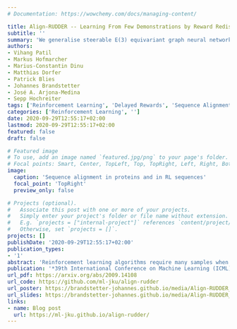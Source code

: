 ```yaml
---
# Documentation: https://wowchemy.com/docs/managing-content/

title: Align-RUDDER -- Learning From Few Demonstrations by Reward Redistribution
subtitle: ''
summary: 'We generalise steerable E(3) equivariant graph neural networks such that node and edge updates are able to leverage covariant information. Published at ICLR 2022 (Oral).'
authors:
- Vihang Patil 
- Markus Hofmarcher
- Marius-Constantin Dinu
- Matthias Dorfer
- Patrick Blies
- Johannes Brandstetter
- José A. Arjona-Medina
- Sepp Hochreiter
tags: ['Reinforcement Learning', 'Delayed Rewards', 'Sequence Alignment', 'Deep Learning']
categories: ['Reinforcement Learning', '']
date: 2020-09-29T12:55:17+02:00
lastmod: 2020-09-29T12:55:17+02:00
featured: false
draft: false

# Featured image
# To use, add an image named `featured.jpg/png` to your page's folder.
# Focal points: Smart, Center, TopLeft, Top, TopRight, Left, Right, BottomLeft, Bottom, BottomRight.
image:
  caption: 'Sequence alignment in proteins and in RL sequences'
  focal_point: 'TopRight'
  preview_only: false

# Projects (optional).
#   Associate this post with one or more of your projects.
#   Simply enter your project's folder or file name without extension.
#   E.g. `projects = ["internal-project"]` references `content/project/deep-learning/index.md`.
#   Otherwise, set `projects = []`.
projects: []
publishDate: '2020-09-29T12:55:17+02:00'
publication_types:
- '1'
abstract: 'Reinforcement learning algorithms require many samples when solving complex hierarchical tasks with sparse and delayed rewards. For such complex tasks, the recently proposed RUDDER uses reward redistribution to leverage steps in the Q-function that are associated with accomplishing sub-tasks. However, often only few episodes with high rewards are available as demonstrations since current exploration strategies cannot discover them in reasonable time. In this work, we introduce Align-RUDDER, which utilizes a profile model for reward redistribution that is obtained from multiple sequence alignment of demonstrations. Consequently, Align-RUDDER employs reward redistribution effectively and, thereby, drastically improves learning on few demonstrations. Align-RUDDER outperforms competitors on complex artificial tasks with delayed rewards and few demonstrations. On the Minecraft ObtainDiamond task, Align-RUDDER is able to mine a diamond, though not frequently.'
publication: '*39th International Conference on Machine Learning (ICML), 2022* (**Oral**)'
url_pdf: https://arxiv.org/abs/2009.14108
url_code: https://github.com/ml-jku/align-rudder
url_poster: https://brandstetter-johannes.github.io/media/Align-RUDDER_poster.png
url_slides: https://brandstetter-johannes.github.io/media/Align-RUDDER_slides.pdf
links:
- name: Blog post
  url: https://ml-jku.github.io/align-rudder/
---
```

